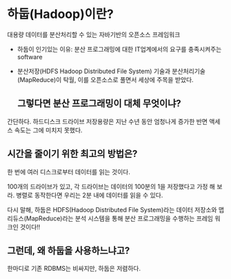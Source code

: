 # 하둡(Hadoop)이란?

대용량 데이터를 분산처리할 수 있는 자바기반의 오픈소스 프레임워크

* 하둡이 인기있는 이유: 분산 프로그래밍에 대한 IT업계에서의 요구를 충족시켜주는 software

* 분산저장(HDFS Hadoop Distributed File System) 기술과 분산처리기술(MapReduce)이 탁월, 이를 오픈소스로 풀면서 세상에 주목을 받았다.

  ## 그렇다면 분산 프로그래밍이 대체 무엇이냐?

간단하다. 하드디스크 드라이브 저장용량은 지난 수년 동안 엄청나게 증가한 반면 액세스 속도는 그에 미치지 못했다.

## 시간을 줄이기 위한 최고의 방법은?

한 번에 여러 디스크로부터 데이터를 읽는 것이다.

100개의 드라이브가 있고, 각 드라이브는 데이터의 100분의 1을 저장했다고 가정 해 보라. 병렬로 동작한다면 우리는 2분 내에 데이터를 읽을 수 있다.

다시 말해, 하둡은 HDFS(Hadoop Distributed File System)라는 데이터 저장소와 맵리듀스(MapReduce)라는 분석 시스템을 통해 분산 프로그래밍을 수행하는 프레임 워크인 것이다!!

## 그런데, 왜 하둡을 사용하느냐고?

한마디로 기존 RDBMS는 비싸지만, 하둡은 저렴하다.

